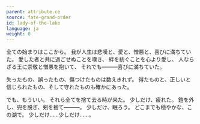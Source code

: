 ```yaml
---
parent: attribute.ce
source: fate-grand-order
id: lady-of-the-lake
language: ja
weight: 0
---
```


全ての始まりはここから。
我が人生は悲嘆と、愛と、憎悪と、喜びに満ちていた。
愛した者と共に過ごせぬことを嘆き、
絆を紡ぐことを心より愛し、
人ならざる王に崇敬と憎悪を抱いて、
それでも―――喜びに満ちていた。

失ったもの、誤ったもの、傷つけたものは数えきれず。
得たものと、正しいと信じられたもの、そして守れたものも確かにあった。

でも、もういい。
それら全てを捨て去る時が来た。
少しだけ、疲れた。
鎧を外し、兜を脱ぎ、剣を捨て―――。
少しだけ、眠ろう。
どこまでも穏やかな、この湖で。
少しだけ……少しだけ……。

